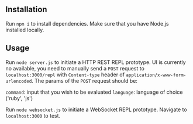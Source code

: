 ## Installation
Run `npm i` to install dependencies. Make sure that you have Node.js installed locally.

## Usage
Run `node server.js` to initiate a HTTP REST REPL prototype. UI is currently no available, you need to manually send a `POST` request to `localhost:3000/repl` with `Content-type` header of `application/x-www-form-urlencoded`. The params of the `POST` request should be:

`command`: input that you wish to be evaluated
`language`: language of choice ('ruby', 'js')

Run `node websocket.js` to initiate a WebSocket REPL prototype. Navigate to `localhost:3000` to test.